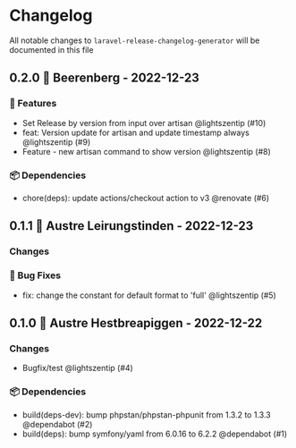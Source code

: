 # Changelog

All notable changes to `laravel-release-changelog-generator` will be documented in this file

## 0.2.0 🎄 Beerenberg - 2022-12-23

### 🚀 Features

- Set Release by version from input over artisan @lightszentip (#10)
- feat: Version update for artisan and update timestamp always @lightszentip (#9)
- Feature - new artisan command to show version @lightszentip (#8)

### 📦 Dependencies

- chore(deps): update actions/checkout action to v3 @renovate (#6)

## 0.1.1 🌈 Austre Leirungstinden - 2022-12-23

### Changes

### 🐛 Bug Fixes

- fix: change the constant for default format to 'full' @lightszentip (#5)

## 0.1.0 🌈 Austre Hestbreapiggen - 2022-12-22

### Changes

- Bugfix/test @lightszentip (#4)

### 📦 Dependencies

- build(deps-dev): bump phpstan/phpstan-phpunit from 1.3.2 to 1.3.3 @dependabot (#2)
- build(deps): bump symfony/yaml from 6.0.16 to 6.2.2 @dependabot (#1)

